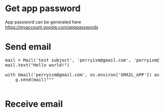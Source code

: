 # Get app password

App password can be generated here
https://myaccount.google.com/apppasswords

# Send email

<pre>
mail = Mail('test subject', 'perryism@gmail.com', 'perryism@gmail.com')
mail.text("Hello world!")

with Gmail('perryism@gmail.com', os.environ['GMAIL_APP']) as g:
    g.send(mail)"""

</pre>

# Receive email

<pre>

</pre>